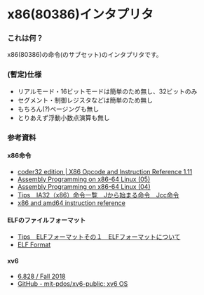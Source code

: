 x86(80386)インタプリタ
======================

### これは何？
x86(80386)の命令(のサブセット)のインタプリタです。

### (暫定)仕様

* リアルモード・16ビットモードは簡単のため無し、32ビットのみ
* セグメント・制御レジスタなどは簡単のため無し
* もちろん(?)ページングも無し
* とりあえず浮動小数点演算も無し

### 参考資料

#### x86命令

* [coder32 edition | X86 Opcode and Instruction Reference 1.11](http://ref.x86asm.net/coder32.html)
* [Assembly Programming on x86-64 Linux (05)](http://www.mztn.org/lxasm64/amd05.html)
* [Assembly Programming on x86-64 Linux (04)](http://www.mztn.org/lxasm64/amd04.html)
* [Tips　IA32（x86）命令一覧　Jから始まる命令　Jcc命令](http://softwaretechnique.jp/OS_Development/Tips/IA32_Instructions/Jcc.html)
* [x86 and amd64 instruction reference](https://www.felixcloutier.com/x86/index.html)

#### ELFのファイルフォーマット

* [Tips　ELFフォーマットその１　ELFフォーマットについて](http://softwaretechnique.jp/OS_Development/Tips/ELF/elf01.html)
* [ELF Format](http://caspar.hazymoon.jp/OpenBSD/annex/elf.html)

#### xv6

* [6.828 / Fall 2018](https://pdos.csail.mit.edu/6.828/2018/xv6.html)
* [GitHub - mit-pdos/xv6-public: xv6 OS](https://github.com/mit-pdos/xv6-public)
